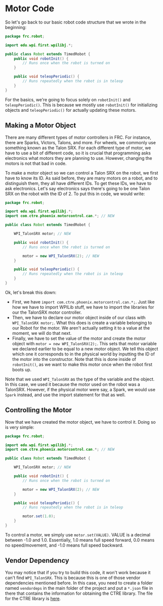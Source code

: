 # Motor Code

So let's go back to our basic robot code structure that we wrote in the beginning:

```java
package frc.robot;

import edu.wpi.first.wpilibj.*;

public class Robot extends TimedRobot {
    public void robotInit() {
        // Runs once when the robot is turned on
    }

    public void teleopPeriodic() {
        // Runs repeatedly when the robot is in teleop
    }
}
```

For the basics, we're going to focus solely on `robotInit()` and `teleopPeriodic()`. This is because we mostly use `robotInit()` for initializing objects and `teleopPeriodic()` for actually updating these motors.

## Making a Motor Object

There are many different types of motor controllers in FRC. For instance, there are Sparks, Victors, Talons, and more. For wheels, we commonly use something known as the Talon SRX. For each different type of motor, we have to use a bit of different code, so it is crucial that programming asks electronics what motors they are planning to use. However, changing the motors is not that bad in code.

To make a motor object so we can control a Talon SRX on the robot, we first have to know its ID. As said before, they are many motors on a robot, and to distinguish them, they all have different IDs. To get these IDs, we have to ask electronics. Let's say electronics says there's going to be one Talon SRX on the robot with the ID of 2. To put this in code, we would write:

```java
package frc.robot;

import edu.wpi.first.wpilibj.*;
import com.ctre.phoenix.motorcontrol.can.*; // NEW

public class Robot extends TimedRobot {

    WPI_TalonSRX motor; // NEW

    public void robotInit() {
        // Runs once when the robot is turned on

        motor = new WPI_TalonSRX(2); // NEW
    }

    public void teleopPeriodic() {
        // Runs repeatedly when the robot is in teleop
    }
}
```

Ok, let's break this down:

- First, we have `import com.ctre.phoenix.motorcontrol.can.*;`. Just like how we have to import WPILib stuff, we have to import the libraries for our the TalonSRX motor controller.
- Then, we have to declare our motor object inside of our class with `WPI_TalonSRX motor;`. What this does is create a variable belonging to our Robot for the motor. We aren't actually setting it to a value at the moment, we will do that next.
- Finally, we have to set the value of the motor and create the motor object with `motor = new WPI_TalonSRX(2);`. This sets that motor variable we declared earlier to be equal to a new motor object. We tell this object which one it corresponds to in the physical world by inputting the ID of the motor into the constructor. Note that this is done inside of `robotInit()`, as we want to make this motor once when the robot first boots up.

Note that we used `WPI_TalonSRX` as the type of the variable and the object. In this case, we used it because the motor used on the robot was a TalonSRX. However, if the physical motor were say, a Spark, we would use `Spark` instead, and use the import statement for that as well.

## Controlling the Motor

Now that we have created the motor object, we have to control it. Doing so is very simple:

```java
package frc.robot;

import edu.wpi.first.wpilibj.*;
import com.ctre.phoenix.motorcontrol.can.*; // NEW

public class Robot extends TimedRobot {

    WPI_TalonSRX motor; // NEW

    public void robotInit() {
        // Runs once when the robot is turned on

        motor = new WPI_TalonSRX(2); // NEW
    }

    public void teleopPeriodic() {
        // Runs repeatedly when the robot is in teleop

        motor.set(1.0);
    }
}
```

To control a motor, we simply use `motor.set(VALUE)`. VALUE is a decimal between -1.0 and 1.0. Essentially, 1.0 means full speed forward, 0.0 means no speed/movement, and -1.0 means full speed backward.

## Vendor Dependency

You may notice that if you try to build this code, it won't work because it can't find `WPI_TalonSRX`. This is because this is one of those vendor dependencies mentioned before. In this case, you need to create a folder named `vendordeps` in the main folder of the project and put a `*.json` file in there that contains the information for obtaining the CTRE library. The file for the CTRE library is [here](http://devsite.ctr-electronics.com/maven/release/com/ctre/phoenix/Phoenix-latest.json).
